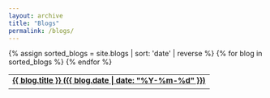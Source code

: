 ```yaml
---
layout: archive
title: "Blogs"
permalink: /blogs/
---
```


<table style="width: 100%; border: none;">
  {% assign sorted_blogs = site.blogs | sort: 'date' | reverse %}
  {% for blog in sorted_blogs %}
    <tr>
      <td style="border: none;">
        <a href="{{ blog.url }}" style="font-size: 15px; font-weight: bold;">{{ blog.title }} ({{ blog.date | date: "%Y-%m-%d" }})</a>
        <div style="height: 3px;"></div>
      </td>
    </tr>
  {% endfor %}
</table>